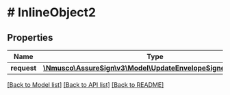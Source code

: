 # # InlineObject2

## Properties

Name | Type | Description | Notes
------------ | ------------- | ------------- | -------------
**request** | [**\Nmusco\AssureSign\v3\Model\UpdateEnvelopeSignerRequestDto**](.md) |  | [optional] 

[[Back to Model list]](../../README.md#documentation-for-models) [[Back to API list]](../../README.md#documentation-for-api-endpoints) [[Back to README]](../../README.md)


